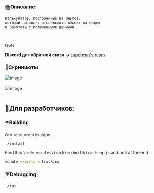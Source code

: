 <img src="https://github.com/supchyan/Hono/assets/123704468/997ee1fc-3091-49bc-a33a-d2facb3fac91&width" height="15" />
</br>

### ⛈️Описание:
```
Калькулятор, построенный на Desmos,
который позволят отслеживать объект на видео
и работать с полученными данными.
```
</br>

> [!NOTE]  
> **Discord для обратной связи →** [supchyan's room](https://discord.gg/dGF8p9UGyM)

### 🌂Скриншоты
![image](https://github.com/supchyan/Hono/assets/123704468/22f59753-7de8-4c75-b225-01c9f4606298)
</br></br>
![image](https://github.com/user-attachments/assets/d2167075-7223-4a7d-a505-074049735678)
</br></br>

## 📁Для разработчиков:

### ☂️Building
Get `node_modules` deps:
```
./install
```

Find this `\node_modules\tracking\build\tracking.js` and add at the end:
```js
module.exports = tracking
```

### ☔Debugging
```cmd
./run
```

